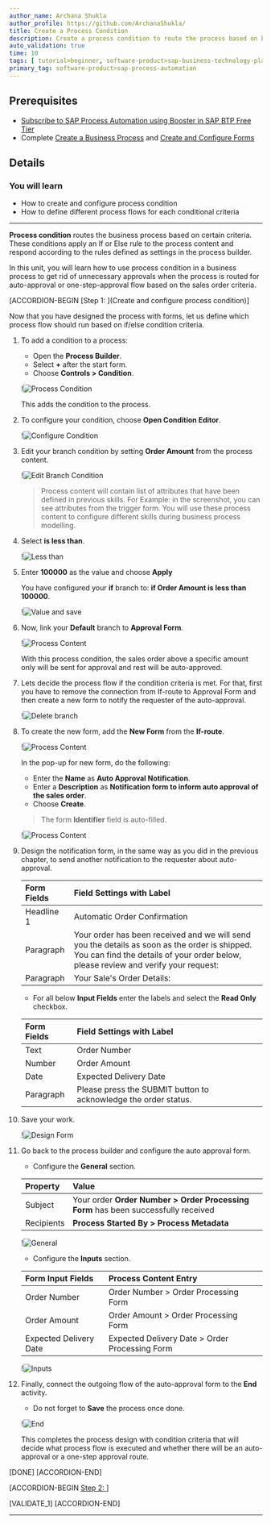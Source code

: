 ```yaml
---
author_name: Archana Shukla
author_profile: https://github.com/ArchanaShukla/
title: Create a Process Condition
description: Create a process condition to route the process based on business criteria
auto_validation: true
time: 10
tags: [ tutorial>beginner, software-product>sap-business-technology-platform, tutorial>free-tier ]
primary_tag: software-product>sap-process-automation
---
```


## Prerequisites
 - [Subscribe to SAP Process Automation using Booster in SAP BTP Free Tier](spa-subscribe-booster)
 - Complete [Create a Business Process](spa-create-process) and [Create and Configure Forms](spa-create-forms)

## Details
### You will learn
  - How to create and configure process condition
  - How to define different process flows for each conditional criteria

---
**Process condition** routes the business process based on certain criteria. These conditions apply an If or Else rule to the process content and respond according to the rules defined as settings in the process builder.

In this unit, you will learn how to use process condition in a business process to get rid of unnecessary approvals when the process is routed for auto-approval or one-step-approval flow based on the sales order criteria.

[ACCORDION-BEGIN [Step 1: ](Create and configure process condition)]

Now that you have designed the process with forms, let us define which process flow should run based on if/else condition criteria.  

1. To add a condition to a process:

    - Open the **Process Builder**.
    - Select **+** after the start form.
    - Choose **Controls > Condition**.

    !![Process Condition](unit5-00.png)

    This adds the condition to the process.

2. To configure your condition, choose **Open Condition Editor**.

    !![Configure Condition](configure-condition.png)

3. Edit your branch condition by setting **Order Amount** from the process content.

    !![Edit Branch Condition](edit-branch-condition.png)

    > Process content will contain list of attributes that have been defined in previous skills. For Example: in the screenshot, you can see attributes from the trigger form. You will use these process content to configure different skills during business process modelling.

4. Select **is less than**.

    !![Less than](less-than.png)

5. Enter **100000** as the value and choose **Apply**

    You have configured your **if** branch to: **if Order Amount is less than 100000**.

    !![Value and save](value-save.png)

6. Now, link your **Default** branch to **Approval Form**.

    !![Process Content](process-content.png)

    With this process condition, the sales order above a specific amount only will be sent for approval and rest will be auto-approved.    

7.	Lets decide the process flow if the condition criteria is met. For that, first you have to remove the connection from If-route to Approval Form and then create a new form to notify the requester of the auto-approval.

    !![Delete branch](delete-branch.png)

8. To create the new form, add the **New Form** from the **If-route**.

    !![Process Content](unit5-03.png)

    In the pop-up for new form, do the following:

    - Enter the **Name** as **Auto Approval Notification**.
    - Enter a **Description** as **Notification form to inform auto approval of the sales order**.
    - Choose **Create**.

    > The form **Identifier** field is auto-filled.

    !![Process Content](unit5-04.png)

9. Design the notification form, in the same way as you did in the previous chapter, to send another notification to the requester about auto-approval.

    | Form Fields | Field Settings with Label
    |  :------------- | :-------------
    | Headline 1 | Automatic Order Confirmation
    | Paragraph  | Your order has been received and we will send you the details as soon as the order is shipped. You can find the details of your order below, please review and verify your request:
    | Paragraph  | Your Sale's Order Details:

    - For all below **Input Fields** enter the labels and select the **Read Only** checkbox.

    | Form Fields| Field Settings with Label
    |  :------------- | :-------------
    | Text | Order Number
    | Number | Order Amount
    | Date | Expected Delivery Date
    | Paragraph | Please press the SUBMIT button to acknowledge the order status.

10. Save your work. 

    !![Design Form](design-form.png)

11. Go back to the process builder and configure the auto approval form.

    - Configure the **General** section.

    | Property| Value |
    |  :------------- | :-------------
    | Subject | Your order **Order Number > Order Processing Form** has been successfully received
    | Recipients | **Process Started By > Process Metadata**

    !![General](general.png)

    - Configure the **Inputs** section.

    | Form Input Fields| Process Content Entry
    |  :------------- | :-------------
    | Order Number | Order Number > Order Processing Form
    | Order Amount | Order Amount > Order Processing Form
    | Expected Delivery Date | Expected Delivery Date > Order Processing Form

    !![Inputs](inputs.png)

12. Finally, connect the outgoing flow of the auto-approval form to the **End** activity.

    - Do not forget to **Save** the process once done.

    !![End](end-process.png)

    This completes the process design with condition criteria that will decide what process flow is executed and whether there will be an auto-approval or a one-step approval route.

[DONE]
[ACCORDION-END]

[ACCORDION-BEGIN [Step 2: ](Validation)]

[VALIDATE_1]
[ACCORDION-END]

---
